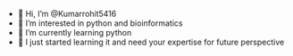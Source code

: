 - 👋 Hi, I’m @Kumarrohit5416
- 👀 I’m interested in python and bioinformatics 
- 🌱 I’m currently learning python 
- 💞️ I just started learning it and need your expertise for future perspective 


<!---
Kumarrohit5416/Kumarrohit5416 is a ✨ special ✨ repository because its `README.md` (this file) appears on your GitHub profile.
You can click the Preview link to take a look at your changes.
--->
